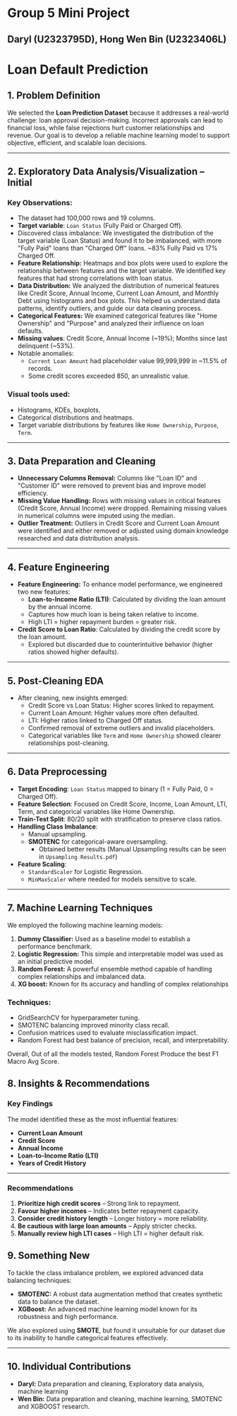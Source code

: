 # Group 5 Mini Project
## Daryl (U2323795D), Hong Wen Bin (U2323406L)

# Loan Default Prediction

## 1. Problem Definition

We selected the **Loan Prediction Dataset** because it addresses a real-world challenge: loan approval decision-making. Incorrect approvals can lead to financial loss, while false rejections hurt customer relationships and revenue. Our goal is to develop a reliable machine learning model to support objective, efficient, and scalable loan decisions.


---

## 2. Exploratory Data Analysis/Visualization – Initial

### Key Observations:
- The dataset had 100,000 rows and 19 columns.
- **Target variable**: `Loan Status` (Fully Paid or Charged Off).
- Discovered class imbalance: We investigated the distribution of the target variable (Loan Status) and found it to be imbalanced, with more "Fully Paid" loans than "Charged Off" loans.  ~83% Fully Paid vs 17% Charged Off.
- **Feature Relationship:** Heatmaps and box plots were used to explore the relationship between features and the target variable. We identified key features that had strong correlations with loan status.
- **Data Distribution:** We analyzed the distribution of numerical features like Credit Score, Annual Income, Current Loan Amount, and Monthly Debt using histograms and box plots. This helped us understand data patterns, identify outliers, and guide our data cleaning process.
- **Categorical Features:**  We examined categorical features like "Home Ownership" and "Purpose" and analyzed their influence on loan defaults.
- **Missing values**: Credit Score, Annual Income (~19%); Months since last delinquent (~53%).
- Notable anomalies:
  - `Current Loan Amount` had placeholder value 99,999,999 in ~11.5% of records.
  - Some credit scores exceeded 850, an unrealistic value.

### Visual tools used:
- Histograms, KDEs, boxplots.
- Categorical distributions and heatmaps.
- Target variable distributions by features like `Home Ownership`, `Purpose`, `Term`.


---

## 3. Data Preparation and Cleaning

- **Unnecessary Columns Removal:** Columns like "Loan ID" and "Customer ID" were removed to prevent bias and improve model efficiency.
- **Missing Value Handling:** Rows with missing values in critical features (Credit Score, Annual Income) were dropped. Remaining missing values in numerical columns were imputed using the median.
- **Outlier Treatment:** Outliers in Credit Score and Current Loan Amount were identified and either removed or adjusted using domain knowledge researched and data distribution analysis.

---

## 4. Feature Engineering
- **Feature Engineering:**  To enhance model performance, we engineered two new features:
    - **Loan-to-Income Ratio (LTI)**: Calculated by dividing the loan amount by the annual income.
    - Captures how much loan is being taken relative to income.
    - High LTI = higher repayment burden = greater risk.
- **Credit Score to Loan Ratio**: Calculated by dividing the credit score by the loan amount.
    - Explored but discarded due to counterintuitive behavior (higher ratios showed higher defaults).


---

## 5. Post-Cleaning EDA

- After cleaning, new insights emerged:
  - Credit Score vs Loan Status: Higher scores linked to repayment.
  - Current Loan Amount: Higher values more often defaulted.
  - LTI: Higher ratios linked to Charged Off status.
  - Confirmed removal of extreme outliers and invalid placeholders.
  - Categorical variables like `Term` and `Home Ownership` showed clearer relationships post-cleaning.


---

## 6. Data Preprocessing

- **Target Encoding**: `Loan Status` mapped to binary (1 = Fully Paid, 0 = Charged Off).
- **Feature Selection**: Focused on Credit Score, Income, Loan Amount, LTI, Term, and categorical variables like Home Ownership.
- **Train-Test Split**: 80/20 split with stratification to preserve class ratios.
- **Handling Class Imbalance**:
  - Manual upsampling.
  - **SMOTENC** for categorical-aware oversampling.
     - Obtained better results (Manual Upsampling results can be seen in `Upsampling Results.pdf`)
- **Feature Scaling**:
  - `StandardScaler` for Logistic Regression.
  - `MinMaxScaler` where needed for models sensitive to scale.


---

## 7. Machine Learning Techniques

We employed the following machine learning models:

1. **Dummy Classifier:** Used as a baseline model to establish a performance benchmark.
2. **Logistic Regression:** This simple and interpretable model was used as an initial predictive model.
3. **Random Forest:** A powerful ensemble method capable of handling complex relationships and imbalanced data.
4. **XG boost:** Known for its accuracy and handling of complex relationships

### Techniques:
- GridSearchCV for hyperparameter tuning.
- SMOTENC balancing improved minority class recall.
- Confusion matrices used to evaluate misclassification impact.
- Random Forest had best balance of precision, recall, and interpretability.

Overall, Out of all the models tested, Random Forest Produce the best F1 Macro Avg Score.

## 8. Insights & Recommendations

### Key Findings  
The model identified these as the most influential features:  
- **Current Loan Amount**  
- **Credit Score**  
- **Annual Income**  
- **Loan-to-Income Ratio (LTI)**  
- **Years of Credit History**

---

### Recommendations  
1. **Prioritize high credit scores** – Strong link to repayment.  
2. **Favour higher incomes** – Indicates better repayment capacity.  
3. **Consider credit history length** – Longer history = more reliability.  
4. **Be cautious with large loan amounts** – Apply stricter checks.  
5. **Manually review high LTI cases** – High LTI = higher default risk.

## 9. Something New

To tackle the class imbalance problem, we explored advanced data balancing techniques:

- **SMOTENC:** A robust data augmentation method that creates synthetic data to balance the dataset.
- **XGBoost:** An advanced machine learning model known for its robustness and high performance.

We also explored using **SMOTE**, but found it unsuitable for our dataset due to its inability to handle categorical features effectively.


---

## 10. Individual Contributions

- **Daryl:** Data preparation and cleaning, Exploratory data analysis, machine learning
- **Wen Bin:** Data preparation and cleaning, machine learning, SMOTENC and XGBOOST research.
